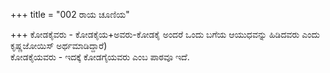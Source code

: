+++
title = "002 ರಾಯ ಚೂಣಿಯ"

+++
ಕೋಡಕೈವರು - ಕೋಡಕೈಯ+ಅವರು-ಕೋಡಕೈ ಅಂದರೆ ಒಂದು ಬಗೆಯ ಆಯುಧವನ್ನು ಹಿಡಿದವರು ಎಂದು ಕೃಷ್ಣಜೋಯಿಸ್ ಅರ್ಥಮಾಡಿದ್ದಾರೆ)  
ಕೋಡಕೈಯವರು - ಇದಕ್ಕೆ ಕೋಡಗೈಯವರು ಎಂಬ ಪಾಠವೂ ಇದೆ.